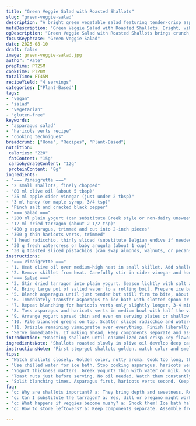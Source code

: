 ```yaml
---
title: "Green Veggie Salad with Roasted Shallots"
slug: "green-veggie-salad"
description: "A bright green vegetable salad featuring tender-crisp asparagus and snap haricots verts tossed with roasted shallot vinaigrette and a creamy tarragon yogurt layer. Toasted sliced pistachios bring crunch; radicchio adds bitter contrast. Fresh herbs elevate the simple seasonal flavors. Few swaps, careful timing, and cold shocks keep texture vibrant without mushiness. The key is in the roasting of shallots until golden brown and the balance of tangy cider vinegar with a hint of sweetness. Perfect for a fresh, gluten-free, vegetarian main course."
metaDescription: "Green Veggie Salad with Roasted Shallots. Bright, vibrant, and fresh; packed with crunch and flavor. A delightful vegetarian main with texture."
ogDescription: "Green Veggie Salad with Roasted Shallots brings crunch, flavor, and freshness. Bright and vibrant, it is a satisfying vegetarian dish."
focusKeyphrase: "Green Veggie Salad"
date: 2025-08-10
draft: false
image: green-veggie-salad.jpg
author: "Kate"
prepTime: PT25M
cookTime: PT20M
totalTime: PT45M
recipeYield: "4 servings"
categories: ["Plant-Based"]
tags:
- "vegan"
- "salad"
- "vegetarian"
- "gluten-free"
keywords:
- "asparagus salad"
- "haricots verts recipe"
- "cooking techniques"
breadcrumb: ["Home", "Recipes", "Plant-Based"]
nutrition: 
 calories: "220"
 fatContent: "15g"
 carbohydrateContent: "12g"
 proteinContent: "8g"
ingredients:
- "=== Vinaigrette ==="
- "2 small shallots, finely chopped"
- "80 ml olive oil (about 5 tbsp)"
- "25 ml apple cider vinegar (just under 2 tbsp)"
- "3 ml honey (or maple syrup, 3/4 tsp)"
- "Pinch salt and cracked black pepper"
- "=== Salad ==="
- "200 ml plain yogurt (can substitute Greek style or non-dairy unsweetened coconut yogurt)"
- "12 ml dried tarragon (about 2 1/2 tsp)"
- "400 g asparagus, trimmed and cut into 2-inch pieces"
- "300 g thin haricots verts, trimmed"
- "1 head radicchio, thinly sliced (substitute Belgian endive if needed)"
- "30 g fresh watercress or baby arugula (about 1 cup)"
- "30 g toasted sliced pistachios (can swap almonds, walnuts, or pecans)"
instructions:
- "=== Vinaigrette ==="
- "1. Heat olive oil over medium-high heat in small skillet. Add shallots and cook, stirring frequently, until deep golden brown and crisp at edges, 7-9 minutes. Listen for light sizzling sounds; watch for browning but avoid burning. If it burns, discard and start fresh—you need clean caramelization."
- "2. Remove skillet from heat. Carefully stir in cider vinegar and honey. Return to stove briefly, bring to gentle boil for 10 seconds to marry flavors. Set aside to cool. Season with salt and pepper to taste."
- "=== Salad ==="
- "3. Stir dried tarragon into plain yogurt. Season lightly with salt and pepper. Let rest at room temperature to allow herbs to seep through. If yogurt is thick, loosen with splash of water or milk; it should spread easily."
- "4. Bring large pot of salted water to a rolling boil. Prepare ice bath alongside."
- "5. Blanch asparagus until just tender but still firm to bite, about 2-3 minutes depending on thickness. You want a snap when bitten, vibrant green color—overcooking will dull color and turn mushy."
- "6. Immediately transfer asparagus to ice bath with slotted spoon or tongs. This shocks veggies, halts cooking, preserves color and crunch. Drain well and pat dry with kitchen towel."
- "7. Repeat blanching for haricots verts only slightly longer, 3-4 minutes. Same ice plunge, dry off."
- "8. Toss asparagus and haricots verts in medium bowl with half the vinaigrette. Add salt and cracked pepper. Stir gently to coat but not bruise."
- "9. Arrange yogurt spread thin and even on serving plates or shallow bowls."
- "10. Pile blanched greens on top. Scatter sliced radicchio and watercress alongside for bitter brightness and peppery bite."
- "11. Drizzle remaining vinaigrette over everything. Finish liberally with toasted pistachios for crunch and nuttiness."
- "Serve immediately. If making ahead, keep components separate and assemble just before serving to avoid sogginess."
introduction: "Roasting shallots until caramelized and crisp—key flavor foundation here. Watch closely, can turn bitter fast. That sizzle under your spatula, aroma turns nutty, luscious. Vinaigrette needs that punch of acid but balanced with something sweet to tame sharp edges. Tarragon folded into creamy yogurt makes a herby cushion for fresh green veggies. Asparagus and fine haricots verts—blast them briefly in boiling salted water until vibrant green with bite, then shock in ice water—stop those cooking fingers! Texture matters. Throw in some peppery watercress, a sweet bitterness from radicchio instead of the usual endive. Toasted pistachios swap almonds for an earthier, buttery crunch. Timing shifts a bit; trust eyes and bite, not just clock. Keep it bright, keep it clean. Proudly vegetarian, naturally gluten-free, no fuss."
ingredientsNote: "Shallots roasted slowly in olive oil develop deep caramelization but watch carefully—too long, they burn and ruin the vinaigrette. If out of cider vinegar, white wine or rice vinegar can stand in, but reduce quantity slightly to avoid overpowering acidity. Honey or maple syrup softens the sharpness naturally; skip sugar in favor of these more nuanced sweeteners. Yogurt choice changes texture and tang; a thick Greek style saturates but may need thinning. Non-dairy alternative works but flavor weakens. Radicchio adds bitter notes missing from traditional endive—try both to see which punch suits you. Toast nuts just before serving for fresh aroma. Dry roast on skillet, no oil needed, watching constantly to avoid burning. Keep your greens crisp by shocking immediately after blanching; skip ice bath, you’ll lose color and snap. Pistachios swap for almonds or toasted walnuts for a different crunch dimension."
instructionsNote: "First step—get shallots golden, watch color and smell. Stop cooking before dark brown; residual heat finishes the job when vinegar hits. Quick boil after adding vinegar and honey seals flavors fast with minimal cooking time. Layer yogurt and tarragon early to let herb release, but keep cold so it doesn’t separate. Blanch asparagus and haricots verts in same water but sequentially—different cook times. Use tongs, hold for bite test—the snap, color, firmness tell all. Ice bath must be ice cold—don't just use cold tap water. Drain well; water leftover will dilute yolk. Toss veggies gently with half vinaigrette to coat evenly without bruising. Build salad on plates by layering yogurt spread first—helps with serving, keeps salad moist but prevents sogginess. Drizzle remaining vinaigrette last; adds freshness and shine. Sprinkle nuts just before serving to avoid softening. Make components ahead only if needed, assemble fresh—salad softness kills texture. Master these stages, and the salad sings."
tips:
- "Watch shallots closely. Golden color, nutty aroma. Cook too long, they burn. Cool immediately after vinegar. This preserves balance."
- "Use chilled water for ice bath. Stop cooking asparagus, haricots verts instantly. Quick transfer with slotted spoon. Vital for color."
- "Yogurt thickness matters. Greek yogurt? Thin with water or milk. Non-dairy options available but flavor weakens. Stay alert on texture."
- "Toast nuts just before serving. No oil needed. Watch them constantly. Burn quickly! Adds aroma, crunch; freshness is key in dishes."
- "Split blanching times. Asparagus first, haricots verts second. Keep pot boiling. Test snap for doneness. Don’t rush; check color often."
faq:
- "q: Why are shallots important? a: They bring depth and sweetness. Roast until golden. If burnt, flavors turn bitter; better to start over."
- "q: Can I substitute the tarragon? a: Yes, dill or oregano might work. Adjust amounts, taste as you go. Fresh herbs are key."
- "q: What happens if veggies become mushy? a: Shock them! Ice bath halts cooking, preserves crunch. Time is critical, don’t skip."
- "q: How to store leftovers? a: Keep components separate. Assemble fresh right before serving. Otherwise, sogginess kills the texture."

---
```

